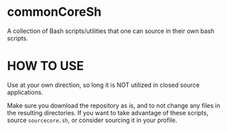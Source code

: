 # commonCoreSh
A collection of Bash scripts/utilities that one can source in their own bash scripts.

# HOW TO USE
Use at your own direction, so long it is NOT utilized in closed source applications.

Make sure you download the repository as is, and to not change any files in the resulting directories.
If you want to take advantage of these scripts, source `sourcecore.sh`, or consider sourcing it in your profile.